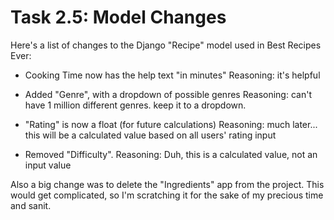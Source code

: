 # Task 2.5: Model Changes

Here's a list of changes to the Django "Recipe" model used in Best Recipes Ever:

- Cooking Time now has the help text "in minutes"
  Reasoning: it's helpful

- Added "Genre", with a dropdown of possible genres
  Reasoning: can't have 1 million different genres. keep it to a dropdown.

- "Rating" is now a float (for future calculations)
  Reasoning: much later... this will be a calculated value based on all users' rating input

- Removed "Difficulty".
  Reasoning: Duh, this is a calculated value, not an input value


Also a big change was to delete the "Ingredients" app from the project. This would get complicated, so I'm scratching it for the sake of my precious time and sanit.